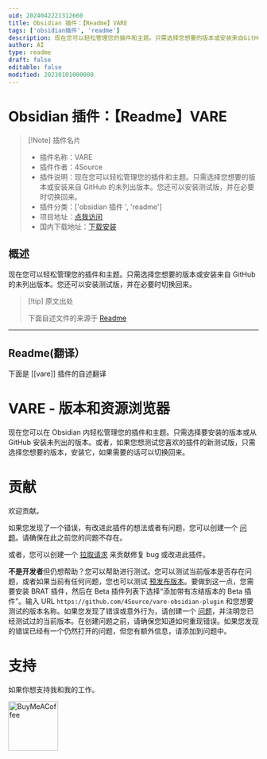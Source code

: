 ```yaml
---
uid: 2024042221312660
title: Obsidian 插件：【Readme】VARE
tags: ['obsidian插件', 'readme']
description: 现在您可以轻松管理您的插件和主题。只需选择您想要的版本或安装来自GitHub的未列出版本。您还可以安装测试版，并在必要时切换回来。
author: AI
type: readme
draft: false
editable: false
modified: 20230101000000
---
```


# Obsidian 插件：【Readme】VARE

> [!Note] 插件名片
> - 插件名称：VARE
> - 插件作者：4Source
> - 插件说明：现在您可以轻松管理您的插件和主题。只需选择您想要的版本或安装来自 GitHub 的未列出版本。您还可以安装测试版，并在必要时切换回来。
> - 插件分类：['obsidian 插件 ', 'readme']
> - 项目地址：[点我访问](https://github.com/4Source/vare-obsidian-plugin)
> - 国内下载地址：[下载安装](https://pkmer.cn/products/plugin/pluginMarket/?vare)

## 概述

现在您可以轻松管理您的插件和主题。只需选择您想要的版本或安装来自 GitHub 的未列出版本。您还可以安装测试版，并在必要时切换回来。

> [!tip] 原文出处
>
>下面自述文件的来源于 [Readme](https://ghproxy.net/https://raw.githubusercontent.com/4Source/vare-obsidian-plugin/master/README.md)

---

## Readme(翻译）

下面是 [[vare]] 插件的自述翻译

# VARE - 版本和资源浏览器

现在您可以在 Obsidian 内轻松管理您的插件和主题。只需选择要安装的版本或从 GitHub 安装未列出的版本。或者，如果您想测试您喜欢的插件的新测试版，只需选择您想要的版本，安装它，如果需要的话可以切换回来。

# 贡献

欢迎贡献。

如果您发现了一个错误，有改进此插件的想法或者有问题，您可以创建一个 [问题](https://github.com/4Source/vare-obsidian-plugin/issues)。请确保在此之前您的问题不存在。

或者，您可以创建一个 [拉取请求](https://github.com/4Source/vare-obsidian-plugin/pulls) 来贡献修复 bug 或改进此插件。

**不是开发者**但仍想帮助？您可以帮助进行测试。您可以测试当前版本是否存在问题，或者如果当前有任何问题，您也可以测试 [预发布版本](https://github.com/4Source/vare-obsidian-plugin/releases)。要做到这一点，您需要安装 BRAT 插件，然后在 Beta 插件列表下选择“添加带有冻结版本的 Beta 插件”。输入 URL ``https://github.com/4Source/vare-obsidian-plugin`` 和您想要测试的版本名称。如果您发现了错误或意外行为，请创建一个 [问题](https://github.com/4Source/vare-obsidian-plugin/issues)，并注明您已经测试过的当前版本。在创建问题之前，请确保您知道如何重现错误。如果您发现的错误已经有一个仍然打开的问题，但您有额外信息，请添加到问题中。

<!-- 更多信息请参阅[CONTRIBUTING](https://github.com/4Source/vare-obsidian-plugin/blob/master/.github/CONTRIBUTING.md) -->

# 支持

如果你想支持我和我的工作。

[<img src="https://cdn.buymeacoffee.com/buttons/v2/default-violet.png" alt="BuyMeACoffee" width="100">](https://www.buymeacoffee.com/4Source)
